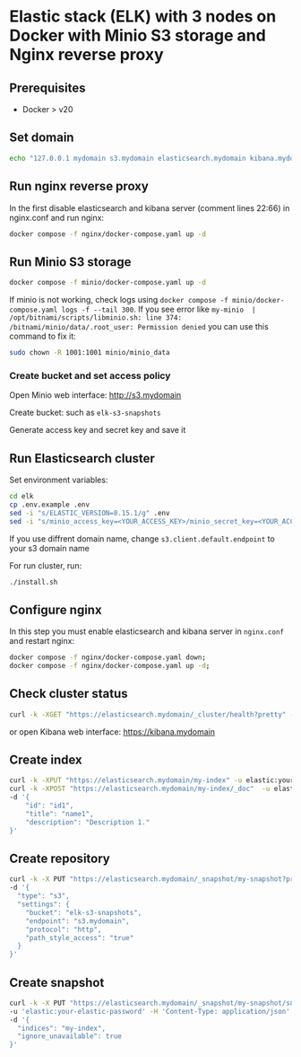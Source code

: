 # Elastic stack (ELK) with 3 nodes on Docker with Minio S3 storage and Nginx reverse proxy

## Prerequisites
- Docker > v20

## Set domain
```bash
echo "127.0.0.1 mydomain s3.mydomain elasticsearch.mydomain kibana.mydomain" >> /etc/hosts
```

## Run nginx reverse proxy
In the first disable elasticsearch and kibana server (comment lines 22:66) in nginx.conf and run nginx:

```bash
docker compose -f nginx/docker-compose.yaml up -d
```

## Run Minio S3 storage
```bash
docker compose -f minio/docker-compose.yaml up -d
```

If minio is not working, check logs using `docker compose -f minio/docker-compose.yaml logs -f --tail 300`.
If you see error like `my-minio  | /opt/bitnami/scripts/libminio.sh: line 374: /bitnami/minio/data/.root_user: Permission denied` you can use this command to fix it:
```bash
sudo chown -R 1001:1001 minio/minio_data
```

### Create bucket and set access policy

Open Minio web interface: http://s3.mydomain

Create bucket: such as `elk-s3-snapshots`

Generate access key and secret key and save it

## Run Elasticsearch cluster

Set environment variables:

```bash
cd elk
cp .env.example .env
sed -i "s/ELASTIC_VERSION=8.15.1/g" .env
sed -i "s/minio_access_key=<YOUR_ACCESS_KEY>/minio_secret_key=<YOUR_ACCESS_KEY>/g" .env
```

If you use diffrent domain name, change `s3.client.default.endpoint` to your s3 domain name

For run cluster, run:
```bash
./install.sh
```

## Configure nginx
In this step you must enable elasticsearch and kibana server in `nginx.conf` and restart nginx:
```bash
docker compose -f nginx/docker-compose.yaml down;
docker compose -f nginx/docker-compose.yaml up -d;
```

## Check cluster status
```bash
curl -k -XGET "https://elasticsearch.mydomain/_cluster/health?pretty" -u elastic:your-elastic-password
```

or open Kibana web interface: https://kibana.mydomain

## Create index
```bash
curl -k -XPUT "https://elasticsearch.mydomain/my-index" -u elastic:your-elastic-password
curl -k -XPOST "https://elasticsearch.mydomain/my-index/_doc"  -u elastic:your-elastic-password -H 'Content-Type: application/json' \
-d '{
    "id": "id1",
    "title": "name1",
    "description": "Description 1."
}'
```

## Create repository
```bash
curl -k -X PUT "https://elasticsearch.mydomain/_snapshot/my-snapshot?pretty" -H 'Content-Type: application/json'  -u 'elastic:your-elastic-password' \
-d '{
  "type": "s3",
  "settings": {
    "bucket": "elk-s3-snapshots",
    "endpoint": "s3.mydomain",
    "protocol": "http",
    "path_style_access": "true"
  }
}'
```

## Create snapshot
```bash
curl -k -X PUT "https://elasticsearch.mydomain/_snapshot/my-snapshot/snapshot-$(date -I)?wait_for_completion=true&pretty" \
-u 'elastic:your-elastic-password' -H 'Content-Type: application/json' \
-d '{
  "indices": "my-index",
  "ignore_unavailable": true
}'
```

